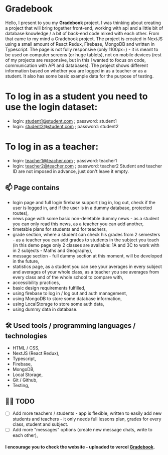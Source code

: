 # Gradebook

Hello, I present to you my **Gradebook** project. I was thinking about creating a project that will bring together front-end, working with api and a little bit of database knowledge / a bit of back-end code mixed with each other. From that came to my mind a Gradebook project. The project is created in NextJS using a small amount of React Redux, Firebase, MongoDB and written in Typescript.
The page is not fully responsive (only 1100px+) - it is meant to be used on computer screens (or huge tablets), not on mobile devices (rest of my projects are responsive, but in this I wanted to focus on code, communication with API and databases). The project shows different information based on whether you are logged in as a teacher or as a student.
It also has some basic example data for the purpose of testing.

# To log in as a student you need to use the login dataset:

- login: student1@student.com ; password: student1
- login: student2@student.com ; password: student2

# To log in as a teacher:

- login: teacher1@teacher.com ; password: teacher1
- login: teacher2@teacher.com ; password: teacher2
  Student and teacher ID are not imposed in advance, just don't leave it empty.

## 📫 Page contains

- login page and full login firebase support (log in, log out, check if the user is logged in, and if the user is in a dummy database, protected routes),
- news page with some basic non-deletable dummy news - as a student you can only read this news, as a teacher you can add another,
- timetable plans for students and for teachers,
- grade section, where a student can check his grades from 2 semesters - as a teacher you can add grades to students in the subject you teach (in this demo page only 2 classes are available: 1A and 3C to work with in 2 subjects - Maths and Geography),
- message section - full dummy section at this moment, will be developed in the future,
- statistics page, as a student you can see your averages in every subject and averages of your whole class, as a teacher you see averages from every class and of the whole school to compare with,
- accessibility practices,
- basic design requirements fulfilled,
- using firebase to log in / log out and auth management,
- using MongoDB to store some database information,
- using LocalStorage to store some auth data,
- using dummy data in database.

## 🛠 Used tools / programming languages / technologies

- HTML / CSS,
- NextJS (React Redux),
- Typescript,
- Firebase,
- MongoDB,
- Local Storage,
- Git / Github,
- Testing,

## 👩‍💻 TODO

- [ ] Add more teachers / students - app is flexible, written to easily add new students and teachers - it only needs full lessons plan, grades for every class, student and subject.
- [ ] Add more "messages" options (create new message chats, write to each other), 

#### I encourage you to check the website - uploaded to vercel [Gradebook](https://nutricuisine.netlify.app/).

